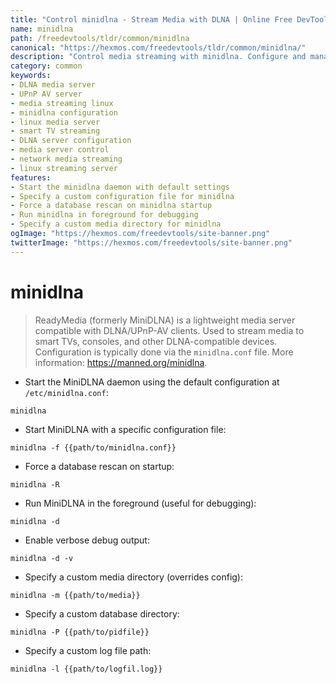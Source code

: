```yaml
---
title: "Control minidlna - Stream Media with DLNA | Online Free DevTools by Hexmos"
name: minidlna
path: /freedevtools/tldr/common/minidlna
canonical: "https://hexmos.com/freedevtools/tldr/common/minidlna/"
description: "Control media streaming with minidlna. Configure and manage your DLNA server to stream media to smart TVs. Free online tool, no registration required."
category: common
keywords:
- DLNA media server
- UPnP AV server
- media streaming linux
- minidlna configuration
- linux media server
- smart TV streaming
- DLNA server configuration
- media server control
- network media streaming
- linux streaming server
features:
- Start the minidlna daemon with default settings
- Specify a custom configuration file for minidlna
- Force a database rescan on minidlna startup
- Run minidlna in foreground for debugging
- Specify a custom media directory for minidlna
ogImage: "https://hexmos.com/freedevtools/site-banner.png"
twitterImage: "https://hexmos.com/freedevtools/site-banner.png"
---
```


# minidlna

> ReadyMedia (formerly MiniDLNA) is a lightweight media server compatible with DLNA/UPnP-AV clients.
> Used to stream media to smart TVs, consoles, and other DLNA-compatible devices.
> Configuration is typically done via the `minidlna.conf` file.
> More information: <https://manned.org/minidlna>.

- Start the MiniDLNA daemon using the default configuration at `/etc/minidlna.conf`:

`minidlna`

- Start MiniDLNA with a specific configuration file:

`minidlna -f {{path/to/minidlna.conf}}`

- Force a database rescan on startup:

`minidlna -R`

- Run MiniDLNA in the foreground (useful for debugging):

`minidlna -d`

- Enable verbose debug output:

`minidlna -d -v`

- Specify a custom media directory (overrides config):

`minidlna -m {{path/to/media}}`

- Specify a custom database directory:

`minidlna -P {{path/to/pidfile}}`

- Specify a custom log file path:

`minidlna -l {{path/to/logfil.log}}`
